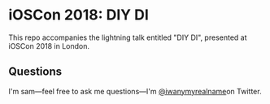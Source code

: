 # iOSCon 2018: DIY DI

This repo accompanies the lightning talk entitled "DIY DI", presented at iOSCon 2018 in London.

## Questions

I'm sam—feel free to ask me questions—I'm [@iwanymyrealname](https://twitter.com/iwantmyrealname)on Twitter.
